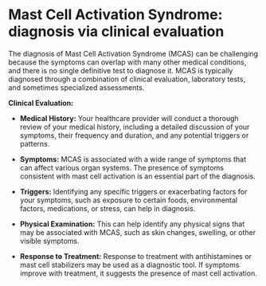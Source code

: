 # Mast Cell Activation Syndrome: diagnosis via clinical evaluation

The diagnosis of Mast Cell Activation Syndrome (MCAS) can be challenging because the symptoms can overlap with many other medical conditions, and there is no single definitive test to diagnose it. MCAS is typically diagnosed through a combination of clinical evaluation, laboratory tests, and sometimes specialized assessments.

**Clinical Evaluation:**

* **Medical History:** Your healthcare provider will conduct a thorough review of your medical history, including a detailed discussion of your symptoms, their frequency and duration, and any potential triggers or patterns.

* **Symptoms:** MCAS is associated with a wide range of symptoms that can affect various organ systems. The presence of symptoms consistent with mast cell activation is an essential part of the diagnosis.

* **Triggers:** Identifying any specific triggers or exacerbating factors for your symptoms, such as exposure to certain foods, environmental factors, medications, or stress, can help in diagnosis.

* **Physical Examination:** This can help identify any physical signs that may be associated with MCAS, such as skin changes, swelling, or other visible symptoms.

* **Response to Treatment:** Response to treatment with antihistamines or mast cell stabilizers may be used as a diagnostic tool. If symptoms improve with treatment, it suggests the presence of mast cell activation.
